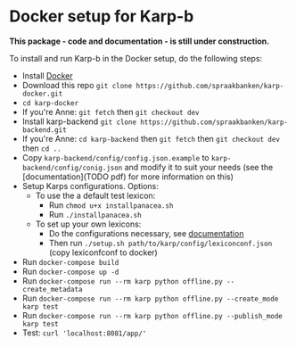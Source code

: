 Docker setup for Karp-b
=======================

**This package - code and documentation - is still under construction.**

To install and run Karp-b in the Docker setup, do the following steps:

* Install [Docker](TODO)
* Download this repo `git clone https://github.com/spraakbanken/karp-docker.git`
* `cd karp-docker`
* If you're Anne: `git fetch` then `git checkout dev`
* Install karp-backend `git clone https://github.com/spraakbanken/karp-backend.git`
* If you're Anne: `cd karp-backend` then `git fetch` then `git checkout dev` then `cd ..`
* Copy `karp-backend/config/config.json.example` to `karp-backend/config/conig.json` and modify it to suit your needs
  (see the [documentation](TODO pdf) for more information on this)
* Setup Karps configurations. Options:
    * To use the a default test lexicon:
        * Run `chmod u+x installpanacea.sh`
        * Run `./installpanacea.sh`
    * To set up your own lexicons:
        * Do the configurations necessary, see [documentation](TODO)
        * Then run `./setup.sh path/to/karp/config/lexiconconf.json` (copy lexiconfconf to docker)
* Run `docker-compose build`
* Run `docker-compose up -d`
* Run `docker-compose run --rm karp python offline.py --create_metadata`
* Run `docker-compose run --rm karp python offline.py --create_mode karp test`
* Run `docker-compose run --rm karp python offline.py --publish_mode karp test`
* Test: `curl 'localhost:8081/app/'`


